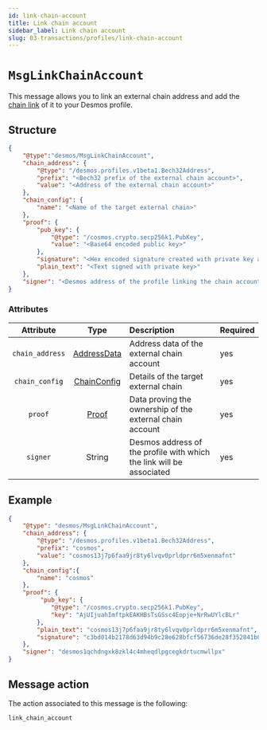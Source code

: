 ```yaml
---
id: link-chain-account
title: Link chain account
sidebar_label: Link chain account
slug: 03-transactions/profiles/link-chain-account
---
```


# `MsgLinkChainAccount`
This message allows you to link an external chain address 
and add the [chain link](../../02-types/profiles/chain-link.md) of it to your Desmos profile.

## Structure

```json
{
    "@type":"desmos/MsgLinkChainAccount",
    "chain_address": {
        "@type": "/desmos.profiles.v1beta1.Bech32Address",
        "prefix": "<Bech32 prefix of the external chain account>",
        "value": "<Address of the external chain account>"
    },
    "chain_config": {
        "name": "<Name of the target external chain>"
    },
    "proof": {
        "pub_key": {
            "@type": "/cosmos.crypto.secp256k1.PubKey",
            "value": "<Base64 encoded public key>"
        },
        "signature": "<Hex encoded signature created with private key associated to the given public key>",
        "plain_text": "<Text signed with private key>"
    },
    "signer": "<Desmos address of the profile linking the chain account>"
}
```

### Attributes

| Attribute | Type | Description | Required |
| :-------: | :----: | :-------- | :------- |
| `chain_address` | [AddressData](../../02-types/profiles/chain-link.md#Contained-data) | Address data of the external chain account | yes |
| `chain_config` | [ChainConfig](../../02-types/profiles/chain-link.md#Contained-data) | Details of the target external chain | yes |
| `proof` | [Proof](../../02-types/profiles/chain-link.md#Contained-data) | Data proving the ownership of the external chain account | yes |
| `signer` | String | Desmos address of the profile with which the link will be associated | yes |


## Example

```json
{
    "@type": "desmos/MsgLinkChainAccount",
    "chain_address": {
        "@type": "/desmos.profiles.v1beta1.Bech32Address",
        "prefix": "cosmos",
        "value": "cosmos13j7p6faa9jr8ty6lvqv0prldprr6m5xenmafnt"
    },
    "chain_config":{
        "name": "cosmos"
    },
    "proof": {
         "pub_key": {
            "@type": "/cosmos.crypto.secp256k1.PubKey",
            "key": "AjUIjuahImftpkEAKHBsTsGSsc4Eopje+NrRwUYlcBLr"
        },
        "plain_text": "cosmos13j7p6faa9jr8ty6lvqv0prldprr6m5xenmafnt",
        "signature": "c3bd014b2178d63d94b9c28e628bfcf56736de28f352841b0bb27d6fff2968d62c13a10aeddd1ebfe3b13f3f8e61f79a2c63ae6ff5cb78cb0d64e6b0a70fae57",
    },
    "signer": "desmos1qchdngxk8zkl4c4mheqdlpgcegkdrtucmwllpx"
}
```

## Message action
The action associated to this message is the following:

```
link_chain_account
```